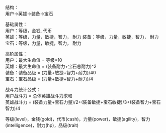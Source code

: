 结构：  
用户->英雄->装备->宝石  

基础属性：   
用户：等级，金钱, 代币   
英雄：等级，力量，敏捷，智力， 耐力
装备：等级，力量，敏捷，智力， 耐力
宝石：等级，力量，敏捷，智力， 耐力

高阶属性：  
用户：最大生命值 = 等级*10  
英雄：最大生命值 = (装备耐力+宝石总耐力)^2  
装备：装备品级 = (力量+敏捷+智力+耐力)/40  
宝石：宝石品级 = (力量+敏捷+智力+耐力)/4  

战斗力统计公式：  
用户战斗力 = 总体英雄战斗力求和  
英雄战斗力 = (装备力量+宝石力量)/2+(装备敏捷+宝石敏捷)/3+(装备智力+宝石智力)/4  

等级(level)，金钱(gold)，代币(cash)，力量(power)，敏捷(agility)，智力(intelligence)，耐力(hp)，品级(trait)  
